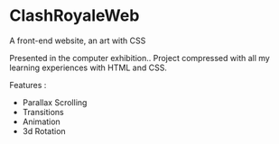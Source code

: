 # ClashRoyaleWeb
A front-end website, an art with CSS

Presented in the computer exhibition.. Project compressed with all my learning experiences with HTML and CSS.

Features :
 - Parallax Scrolling
 - Transitions
 - Animation
 - 3d Rotation
